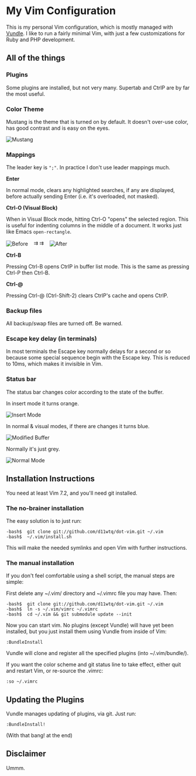 # My Vim Configuration

This is my personal Vim configuration, which is mostly managed with
[Vundle](https://github.com/gmarik/vundle/).  I like to run a fairly minimal
Vim, with just a few customizations for Ruby and PHP development.

## All of the things

### Plugins

Some plugins are installed, but not very many. Supertab and CtrlP are by far
the most useful.

### Color Theme

Mustang is the theme that is turned on by default. It doesn't over-use color,
has good contrast and is easy on the eyes.

![Mustang](http://i.imgur.com/a2moY.png)

### Mappings

The leader key is `";"`. In practice I don't use leader mappings much.

**Enter**

In normal mode, clears any highlighted searches, if any are displayed, before
actually sending Enter (i.e. it's overloaded, not masked).

**Ctrl-O (Visual Block)**

When in Visual Block mode, hitting Ctrl-O "opens" the selected region. This
is useful for indenting columns in the middle of a document. It works just
like Emacs `open-rectangle`.

<img src="http://i.stack.imgur.com/LywJK.png" alt="Before" valign="middle" />
&nbsp;&nbsp; ⇉ ⇉ &nbsp;&nbsp;
<img src="http://i.stack.imgur.com/wxi2x.png" alt="After" valign="middle" />

**Ctrl-B**

Pressing Ctrl-B opens CtrlP in buffer list mode. This is the same as pressing
Ctrl-P then Ctrl-B.

**Ctrl-@**

Pressing Ctrl-@ (Ctrl-Shift-2) clears CtrlP's cache and opens CtrlP.

### Backup files

All backup/swap files are turned off. Be warned.

### Escape key delay (in terminals)

In most terminals the Escape key normally delays for a second or so because
some special sequence begin with the Escape key. This is reduced to 10ms,
which makes it invisible in Vim.

### Status bar

The status bar changes color according to the state of the buffer.

In insert mode it turns orange.

![Insert Mode](http://i.imgur.com/yU66I.png)

In normal & visual modes, if there are changes it turns blue.

![Modified Buffer](http://i.imgur.com/NPCaj.png)

Normally it's just grey.

![Normal Mode](http://i.imgur.com/Pvs3l.png)

## Installation Instructions

You need at least Vim 7.2, and you'll need git installed.

### The no-brainer installation

The easy solution is to just run:

    -bash$  git clone git://github.com/d11wtq/dot-vim.git ~/.vim
    -bash$  ~/.vim/install.sh

This will make the needed symlinks and open Vim with further instructions.

### The manual installation

If you don't feel comfortable using a shell script, the manual
steps are simple:

First delete any ~/.vim/ directory and ~/.vimrc file you may have. Then:

    -bash$  git clone git://github.com/d11wtq/dot-vim.git ~/.vim
    -bash$  ln -s ~/.vim/vimrc ~/.vimrc
    -bash$  cd ~/.vim && git submodule update --init

Now you can start vim.  No plugins (except Vundle) will have yet been
installed, but you just install them using Vundle from inside of Vim:

    :BundleInstall

Vundle will clone and register all the specified plugins (into ~/.vim/bundle/).

If you want the color scheme and git status line to take effect, either quit
and restart Vim, or re-source the .vimrc:

    :so ~/.vimrc

## Updating the Plugins

Vundle manages updating of plugins, via git.  Just run:

    :BundleInstall!

(With that bang! at the end)

## Disclaimer

Ummm.

